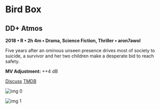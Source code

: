 # Bird Box

## DD+ Atmos

**2018 • R • 2h 4m • Drama, Science Fiction, Thriller • aron7awol**

Five years after an ominous unseen presence drives most of society to suicide, a survivor and her two children make a desperate bid to reach safety.

**MV Adjustment:** ++4 dB

[Discuss](https://www.avsforum.com/threads/bass-eq-for-filtered-movies.2995212/post-57318582)  [TMDB](405774)

![img 0](https://i.imgur.com/xWrvcoc.jpg)

![img 1](https://i.imgur.com/eTVHTgj.jpg)

